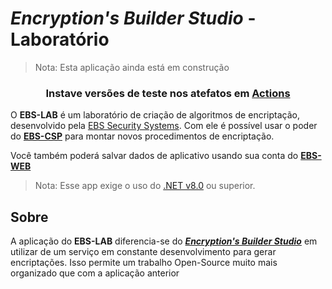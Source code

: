 # _Encryption's Builder Studio_ - Laboratório

> Nota: Esta aplicação ainda está em construção

<h3 align=center> 
  
  Instave versões de teste nos atefatos em **[Actions](https://github.com/EBS-Security-Systems/EBS-LAB/actions)**

</h3>

O **EBS-LAB** é um laboratório de criação de algoritmos de encriptação, desenvolvido pela [EBS Security Systems](https://ebs-systems.epizy.com/). Com ele é possível usar o poder do **[EBS-CSP](https://csp.ebs-systems.epizy.com/)** para montar novos procedimentos de encriptação.

Você também poderá salvar dados de aplicativo usando sua conta do [**EBS-WEB**](https://web.ebs-systems.epizy.com/)

> Nota: Esse app exige o uso do [.NET v8.0](https://dotnet.microsoft.com/pt-br/download/dotnet/8.0) ou superior.

## Sobre

A aplicação do **EBS-LAB** diferencia-se do ***[Encryption's Builder Studio](https://thiagosousa81.wordpress.com/ebs)*** em utilizar de um serviço em constante desenvolvimento para gerar encriptações. Isso permite um trabalho Open-Source muito mais organizado que com a aplicação anterior

